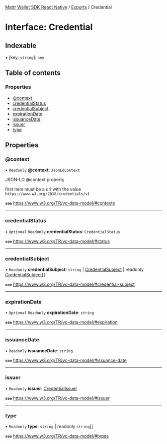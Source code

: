 [Mattr Wallet SDK React Native](../README.md) / [Exports](../modules.md) / Credential

# Interface: Credential

## Indexable

▪ [key: `string`]: `any`

## Table of contents

### Properties

- [@context](credential.md#@context)
- [credentialStatus](credential.md#credentialstatus)
- [credentialSubject](credential.md#credentialsubject)
- [expirationDate](credential.md#expirationdate)
- [issuanceDate](credential.md#issuancedate)
- [issuer](credential.md#issuer)
- [type](credential.md#type)

## Properties

### @context

• `Readonly` **@context**: `JsonLdContext`

JSON-LD @context property

first item must be a uri with the value `https://www.w3.org/2018/credentials/v1`

**`see`** https://www.w3.org/TR/vc-data-model/#contexts

___

### credentialStatus

• `Optional` `Readonly` **credentialStatus**: `CredentialStatus`

**`see`** https://www.w3.org/TR/vc-data-model/#status

___

### credentialSubject

• `Readonly` **credentialSubject**: `string` \| [CredentialSubject](credentialsubject.md) \| readonly [CredentialSubject](credentialsubject.md)[]

**`see`** https://www.w3.org/TR/vc-data-model/#credential-subject

___

### expirationDate

• `Optional` `Readonly` **expirationDate**: `string`

**`see`** https://www.w3.org/TR/vc-data-model/#expiration

___

### issuanceDate

• `Readonly` **issuanceDate**: `string`

**`see`** https://www.w3.org/TR/vc-data-model/#issuance-date

___

### issuer

• `Readonly` **issuer**: [CredentialIssuer](../modules.md#credentialissuer)

**`see`** https://www.w3.org/TR/vc-data-model/#issuer

___

### type

• `Readonly` **type**: `string` \| readonly `string`[]

**`see`** https://www.w3.org/TR/vc-data-model/#types
